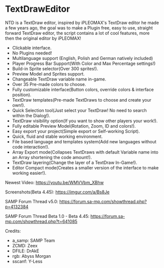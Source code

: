 # TextDrawEditor
NTD is a TextDraw editor, inspired by iPLEOMAX's TextDraw editor he made a few years ago, the goal was to make a Plugin free, easy to use, straight forward TextDraw editor, the script contains a lot of cool features, more then the original editor by iPLEOMAX!

- Clickable interface.
- No Plugins needed!
- Multilanguage support (English, Polish and German natively included)
- Player Progress Bar Support(With Color and Max Percentage settings!)
- Build-in Sprite selector(Over 300 sprites!).
- Preview Model and Sprites support.
- Changeable TextDraw variable name in-game.
- Over 35 Pre-made colors to choose.
- Fully customizable interface(Button colors, override colors & interface position).
- TextDraw templates(Pre-made TextDraws to choose and create your own!).
- Quick Selection tool(Just select your TextDraw! No need to search within the Dialog!).
- TextDraw visibility option(If you want to show other players your work!).
- Fully editable Preview Model(Rotation, Zoom, ID and colors!).
- Easy export your project(Simple export or Self-working Script).
- Quick, fluid and stable working environment.
- File based language and templates system(Add new languages without code interaction!).
- Array Export mode(Collapses TextDraws with default Variable name into an Array shortening the code amount!).
- TextDraw layering(Change the layer of a TextDraw In-Game!).
- Editor Compact mode(Creates a smaller version of the interface to make working easier!).

Newest Video: https://youtu.be/WMVVbm_XBhw

Screenshots(Beta 4.45): https://imgur.com/a/Bs8Je

SAMP Forum Thread v5.0: https://forum.sa-mp.com/showthread.php?p=4132384

SAMP Forum Thread Beta 1.0 - Beta 4.45: https://forum.sa-mp.com/showthread.php?t=641085

Credits:
- a_samp: SAMP Team
- ZCMD: Zeex
- DFILE: DrAkE
- rgb: Abyss Morgan
- sscanf: Y-Less
